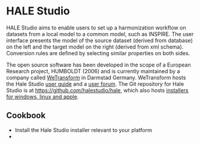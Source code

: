 # HALE Studio

HALE Studio aims to enable users to set up a harmonization workflow on datasets from a local model to a common model, such as INSPIRE. The user interface presents the model of the source dataset (derived from database) on the left and the target model on the right (derived from xml schema). Conversion rules are defined by selecting similar properties on both sides.

The open source software has been developed in the scope of a European Research project, HUMBOLDT (2006) and is currently maintained by a company called [WeTransform](https://wetransform.to) in Darmstad Germany. WeTransform hosts the Hale Studio [user guide](http://help.halestudio.org/latest) and a [user forum](https://discuss.wetransform.to). The Git repository for Hale Studio is at https://github.com/halestudio/hale, which also hosts [installers for windows, linux and apple](https://github.com/halestudio/hale/releases/tag/4.1.0).

## Cookbook

- Install the Hale Studio installer relevant to your platform
- 